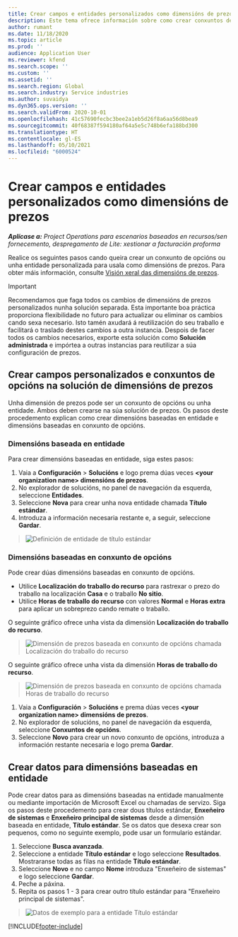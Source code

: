 ```yaml
---
title: Crear campos e entidades personalizados como dimensións de prezos
description: Este tema ofrece información sobre como crear conxuntos de opcións ou entidades personalizados.
author: rumant
ms.date: 11/18/2020
ms.topic: article
ms.prod: ''
audience: Application User
ms.reviewer: kfend
ms.search.scope: ''
ms.custom: ''
ms.assetid: ''
ms.search.region: Global
ms.search.industry: Service industries
ms.author: suvaidya
ms.dyn365.ops.version: ''
ms.search.validFrom: 2020-10-01
ms.openlocfilehash: 41c57690fecbc3bee2a1eb5d26f8a6aa56d8bea9
ms.sourcegitcommit: 40f68387f594180af64a5e5c748b6efa188bd300
ms.translationtype: HT
ms.contentlocale: gl-ES
ms.lasthandoff: 05/10/2021
ms.locfileid: "6000524"
---
```

# <a name="create-custom-fields-and-entities-as-pricing-dimensions"></a>Crear campos e entidades personalizados como dimensións de prezos

_**Aplícase a:** Project Operations para escenarios baseados en recursos/sen fornecemento, despregamento de Lite: xestionar a facturación proforma_

Realice os seguintes pasos cando queira crear un conxunto de opcións ou unha entidade personalizada para usala como dimensións de prezos. Para obter máis información, consulte [Visión xeral das dimensións de prezos](pricing-dimensions-overview.md).  

> [!IMPORTANT]
> Recomendamos que faga todos os cambios de dimensións de prezos personalizados nunha solución separada. Esta importante boa práctica proporciona flexibilidade no futuro para actualizar ou eliminar os cambios cando sexa necesario. Isto tamén axudará á reutilización do seu traballo e facilitará o traslado destes cambios a outra instancia. Despois de facer todos os cambios necesarios, exporte esta solución como **Solución administrada** e impórtea a outras instancias para reutilizar a súa configuración de prezos.

  
## <a name="create-custom-fields-and-option-sets-in-the-pricing-dimension-solution"></a>Crear campos personalizados e conxuntos de opcións na solución de dimensións de prezos

Unha dimensión de prezos pode ser un conxunto de opcións ou unha entidade. Ambos deben crearse na súa solución de prezos. Os pasos deste procedemento explican como crear dimensións baseadas en entidade e dimensións baseadas en conxunto de opcións.

### <a name="entity-based-dimensions"></a>Dimensións baseada en entidade
Para crear dimensións baseadas en entidade, siga estes pasos:

1. Vaia a **Configuración** > **Solucións** e logo prema dúas veces **\<your organization name> dimensións de prezos**.
2. No explorador de solucións, no panel de navegación da esquerda, seleccione **Entidades**.
3. Seleccione **Nova** para crear unha nova entidade chamada **Título estándar**. 
4. Introduza a información necesaria restante e, a seguir, seleccione **Gardar**.

> ![Definición de entidade de título estándar](media/Standard-Title-entity-definition.png)

### <a name="option-set-based-dimensions"></a>Dimensións baseadas en conxunto de opcións 
Pode crear dúas dimensións baseadas en conxunto de opcións. 

- Utilice **Localización do traballo do recurso** para rastrexar o prezo do traballo na localización **Casa** e o traballo **No sitio**. 
- Utilice **Horas de traballo do recurso** con valores **Normal** e **Horas extra** para aplicar un sobreprezo cando remate o traballo.

O seguinte gráfico ofrece unha vista da dimensión **Localización do traballo do recurso**. 

> ![Dimensión de prezos baseada en conxunto de opcións chamada Localización do traballo do recurso](media/Option-set-PD-called-Resource-Work-Location.png)

O seguinte gráfico ofrece unha vista da dimensión **Horas de traballo do recurso**. 

> ![Dimensión de prezos baseada en conxunto de opcións chamada Horas de traballo do recurso](media/Option-set-PD-called-Resource-Work-Hours.png)

1. Vaia a **Configuración** > **Solucións** e prema dúas veces **\<your organization name> dimensións de prezos**. 
2. No explorador de solucións, no panel de navegación da esquerda, seleccione **Conxuntos de opcións**. 
3. Seleccione **Novo** para crear un novo conxunto de opcións, introduza a información restante necesaria e logo prema **Gardar**.

## <a name="create-data-for-entity-based-dimensions"></a>Crear datos para dimensións baseadas en entidade

Pode crear datos para as dimensións baseadas na entidade manualmente ou mediante importación de Microsoft Excel ou chamadas de servizo. Siga os pasos deste procedemento para crear dous títulos estándar, **Enxeñeiro de sistemas** e **Enxeñeiro principal de sistemas** desde a dimensión baseada en entidade, **Título estándar**. Se os datos que desexa crear son pequenos, como no seguinte exemplo, pode usar un formulario estándar.

1. Seleccione **Busca avanzada**.
2. Seleccione a entidade **Título estándar** e logo seleccione **Resultados**. Mostraranse todas as filas na entidade **Título estándar**.
3. Seleccione **Novo** e no campo **Nome** introduza "Enxeñeiro de sistemas" e logo seleccione **Gardar**.
4. Peche a páxina. 
5. Repita os pasos 1 - 3 para crear outro título estándar para "Enxeñeiro principal de sistemas".

> ![Datos de exemplo para a entidade Título estándar](media/ST-data.png)


[!INCLUDE[footer-include](../includes/footer-banner.md)]